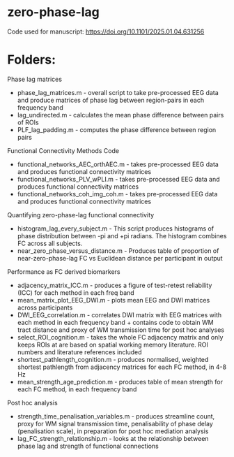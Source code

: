 # zero-phase-lag
Code used for manuscript: https://doi.org/10.1101/2025.01.04.631256

# Folders:
Phase lag matrices
- phase_lag_matrices.m - overall script to take pre-processed EEG data and produce matrices of phase lag between region-pairs in each frequency band
- lag_undirected.m - calculates the mean phase difference between pairs of ROIs
- PLF_lag_padding.m - computes the phase difference between region pairs

Functional Connectivity Methods Code
- functional_networks_AEC_orthAEC.m - takes pre-processed EEG data and produces functional connectivity matrices
- functional_networks_PLV_wPLI.m - takes pre-processed EEG data and produces functional connectivity matrices
- functional_networks_coh_img_coh.m - takes pre-processed EEG data and produces functional connectivity matrices

Quantifying zero-phase-lag functional connectivity
- histogram_lag_every_subject.m - This script produces histograms of phase distribution between -pi and +pi radians. The histogram combines FC across all subjects.
- near_zero_phase_versus_distance.m - Produces table of proportion of near-zero-phase-lag FC vs Euclidean distance per participant in output

Performance as FC derived biomarkers
- adjacency_matrix_ICC.m - produces a figure of test-retest reliability (ICC) for each method in each freq band
- mean_matrix_plot_EEG_DWI.m - plots mean EEG and DWI matrices across participants
- DWI_EEG_correlation.m - correlates DWI matrix with EEG matrices with each method in each frequency band + contains code to obtain WM tract distance and proxy of WM transmission time for post hoc analyses
- select_ROI_cognition.m - takes the whole FC adjacency matrix and only keeps ROIs at are based on spatial working memory literature. ROI numbers and literature references included
- shortest_pathlength_cognition.m - produces normalised, weighted shortest pathlength from adjacency matrices for each FC method, in 4-8 Hz
- mean_strength_age_prediction.m - produces table of mean strength for each FC method, in each frequency band

Post hoc analysis
- strength_time_penalisation_variables.m - produces streamline count, proxy for WM signal transmission time, penalisability of phase delay (penalisation scale), in preparation for post hoc mediation analysis
- lag_FC_strength_relationship.m - looks at the relationship between phase lag and strength of functional connections
